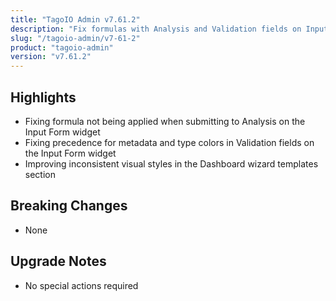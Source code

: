 ```yaml
---
title: "TagoIO Admin v7.61.2"
description: "Fix formulas with Analysis and Validation fields on Input Form"
slug: "/tagoio-admin/v7-61-2"
product: "tagoio-admin"
version: "v7.61.2"
---
```


## Highlights

- Fixing formula not being applied when submitting to Analysis on the Input Form widget
- Fixing precedence for metadata and type colors in Validation fields on the Input Form widget
- Improving inconsistent visual styles in the Dashboard wizard templates section

## Breaking Changes

- None

## Upgrade Notes

- No special actions required
